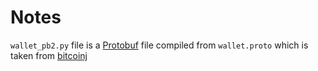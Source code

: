 Notes
=====
```wallet_pb2.py``` file is a [Protobuf](https://developers.google.com/protocol-buffers) file compiled from
```wallet.proto``` which is taken from [bitcoinj](https://github.com/bitcoinj/bitcoinj)
